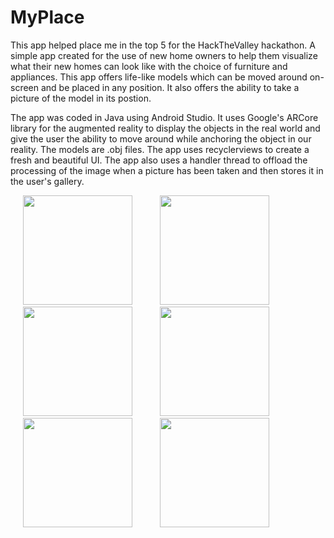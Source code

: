 # MyPlace

This app helped place me in the top 5 for the HackTheValley hackathon. A simple app created for the use of new home owners to help them visualize what their new homes can look like with the choice of furniture and appliances. This app offers life-like models which can be moved around on-screen and be placed in any position. It also offers the ability to take a picture of the model in its postion.

The app was coded in Java using Android Studio. It uses Google's ARCore library for the augmented reality to display the objects in the real world and give the user the ability to move around while anchoring the object in our reality. The models are .obj files. The app uses recyclerviews to create a fresh and beautiful UI. The app also uses a handler thread to offload the processing of the image when a picture has been taken and then stores it in the user's gallery.

<p>
  <img src="https://user-images.githubusercontent.com/43008021/59006108-5801f400-87ee-11e9-9150-aa140be1bb76.jpg" width="175" hspace="20"/>
  <img src="https://user-images.githubusercontent.com/43008021/59006113-5afce480-87ee-11e9-8d10-b76bb21cdd4b.jpg" width="175" hspace="20"/>
  <img src="https://user-images.githubusercontent.com/43008021/59006114-5e906b80-87ee-11e9-89cb-915d4c640876.jpg" width="175" hspace="20"/>
  <img src="https://user-images.githubusercontent.com/43008021/59006146-82ec4800-87ee-11e9-94bf-e24e66c6cbc4.jpg" width="175" hspace="20"/>
  <img src="https://user-images.githubusercontent.com/43008021/59006220-b7600400-87ee-11e9-8da8-8bd8c1189d4d.jpg" width="175" hspace="20"/>
  <img src="https://user-images.githubusercontent.com/43008021/59006440-f773b680-87ef-11e9-8db2-c0174ffa98d1.jpg" width="175" hspace="20"/>
</p>
